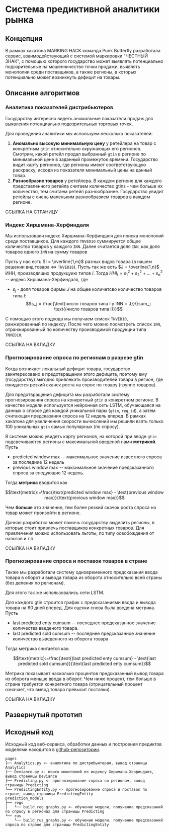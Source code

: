 # Система предиктивной аналитики рынка

## Концепция 
В рамках хакатона MARKING HACK команда Punk Butterfly разработала сервис, взаимодействующий с системой маркировки "ЧЕСТНЫЙ ЗНАК", с помощью которого государство может выявлять потенциально подозрительные на мошенничество точки продажи, выявлять монополии среди поставщиков, а также регионы, в которых потенциально может возникнуть дефицит на товары.

## Описание алгоритмов 

### Аналитика показателей дистрибьютеров

Государству интересно видеть аномальные показатели продаж для выявления потенциально подозрительных торговых точек.

Для проведения аналитики мы используем несколько показателей:
1. **Аномально высокую минимальную цену** у ретейлера на товар с конкретным `gtin` относительно окружающих его регионов. Смотрим, какой ретейл продал выбранный `gtin` в регионе по минимальной цене в заданный промежуток времени. Государство видит карту регионов, где регионы имеют соответствующую раскраску, исходя из показателя минимальный цены на данный товар.
2. **Разнообразие товаров** у ретейлера. В каждом регионе для каждого представленного ретейла считаем количество gtins - чем больше их количество, тем считаем ретейл разнообразнее. Государство увидит ретейлы с очень маленьким разнообразием товаров в каждом регионе.

ССЫЛКА НА СТРАНИЦУ

### Индекс Хиршмана-Херфиндаля
Мы использовали индекс Хиршмана-Херфиндаля для поиска монополий среди поставщиков. Для каждого `TNVED10` суммируется общее количество товаров у каждого `INN`. Далее считается доля `INN`, как доля товаров одного `INN` на сумму товаров 

Пусть у нас есть $I = \overline{1,m}$ разных видов товара (в нашем решении вид товара $\Leftrightarrow$ `TNVED10`). Пусть так же есть $J = \overline{1,n}$ ИНН, производящих продукцуию типов $I$. Тогда 
$HHI_I = s_1^2 + s_2^2 + \ldots + s_n^2$ -- индекс Хиршмана-Херфиндаля, где 
* $s_j$ - доля товаров фирмы $J$ на общее количетсво количество товаров типа $I$: $$s_j = \frac{\text{число товаров типа I у INN = J}}{\sum_j \text{(число товаров типа I)}}$$

С помощью этого подхода мы получаем список `TNVED10`, ранжированный по индексу. После чего можно посмотреть список `INN`, отранжированный по количеству производимой продукции типа `TNVED10`.


ССЫЛКА НА ВКЛАДКУ

### Прогнозирование спроса по регионам в разрезе gtin
Когда возникает локальный дефицит товара, государство заинтересовано в предотвращении этого дефицита, поэтому ему (государству) выгодно привлекать производителей товара в регион, где ожидается резкий скачек роста на спрос по товару (группе товаров). 

Для предотвращения дефицита мы разработали систему прогнозирования спроса на конкретный `gtin` в конкретном регионе. В качестве модели используется нейронная сеть LSTM, обучающаяся на данных о спросе для каждой уникальной пары (`gtin`, `reg_id`), а затем считающая предсказания спроса на 12 недель вперед. В рамках хакатона для увеличения скорости вычислений мы решили взять только 100 уникальных `gtin` самых популярных (по спросу).

В системе можно увидеть карту регионов, на которой при вводе `gtin` подсвечиваются регионы с максимальной введеной нами **метрикой**. Пусть
* $\text{predicted window max}$ -- максимальное значение известного спроса за последние 12 недель
* $\text{previous window max}$ -- максимальное значение предсказанного спроса за следующие 12 недель.

Тогда **метрика** вводится как 

$$\text{metric}:=\frac{\text{predicted window max} - \text{previous window max}}{\text{previous window max}}$$

Чем **больше** это значение, тем более резкий скачок роста спроса на товар может произойти в регионе. 

Данная разработка может помочь государству выделить регионы, в которые стоит привлечь поставщиков конкретных товаров. Для привлечения можно использовать льготы, по типу освобождения от налогов и т.п.

ССЫЛКА НА ВКЛАДКУ

### Прогнозирование спроса и поставок товаров в стране
Также мы разработали систему одновременного предсказания ввода товара в оборот и вывода товара из оборота относительно всей страны (без деления по регионам).

Для этого так же использовались сети LSTM.

Для каждого gtin строится график с предсказаниями ввода и вывода товара на 60 дней вперед. Для оценки снова была введена метрика. Пусть 
* $\text{last predicted enty cumsum}$ -- последнее предсказанное значение количества введеного товара.
* $\text{last predicted sold cumsum}$ -- последнее предсказанное значение количество выведенного из оборота товара

Тогда мeтрика считается как:

$$\text{metric}:=\frac{\text{(last predicted enty cumsum} - \text{last predicted sold cumsum}}{\text{last predicted enty cumsum}}$$

Метрика показывает насколько процентов предсказанный вывод товара из оборота меньше ввода в оборот. Чем ниже процент, тем больше в стране требуется конкретного товара (отрицательный процент означает, что вывод товара превысит поставки). 

ССЫЛКА НА ВКЛАДКУ

## Развернутый прототип 

## Исходный код
Исходный код веб-сервиса, обработки данных и построения предиктов моделями находится в [github-репозитории](https://github.com/PunkButterfly/Hackathon-MarkingHack).

```
pages
├── Analytics.py <- аналитика по дистрибьютерам, вывод страницы Analytics
├── Deviance.py <- поиск монополий по индексу Хиршмана-Херфиндаля, вывод страницы Deviance
├── Predicting.py <- прогнозирование спроса по регионам, вывод страницы Predicting
└── PredictingEntity.py <- прогнозирование спроса и поставок по стране, вывод страницы PredictingEntity
prediction_models
├── regs
│   └── build_reg_graphs.py <- обучение модели, получение предсказаний по спросу в регионах для страницы Predicting
└── rus
    └── build_rus_graphs.py <- обучение модели, получение предсказаний спроса по стране для страницы PredictingEntity
```
